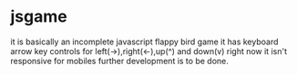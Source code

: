 # jsgame
it is basically an incomplete javascript flappy bird game 
it has keyboard arrow key controls for left(->),right(<-),up(^) and down(v)
right now it isn't responsive for mobiles
further development is to be done.
